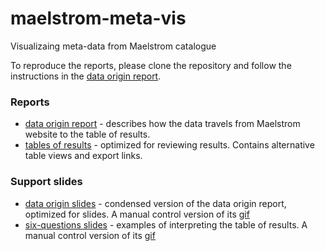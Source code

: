 # maelstrom-meta-vis

Visualizaing meta-data from Maelstrom catalogue

To reproduce the reports, please clone the repository and follow the instructions in the [data origin report][coverage-cognitive]. 


### Reports
- [data origin report][coverage-cognitive] - describes how the data travels from Maelstrom website to the table of results. 
- [tables of results][barebones] - optimized for reviewing results. Contains alternative table views and export links. 

### Support slides
- [data origin slides][data-origin.pdf] - condensed version of the data origin report, optimized for slides. A manual control version of its [gif][data-origin.gif]
- [six-questions slides][six-questions.pdf] - examples of interpreting the table of results. A manual control version of its [gif][six-questions.gif]









[data-origin.pdf]:https://rawgit.com/maelstrom-research/maelstrom-meta-vis/master/reports/coverage-cognitive/data-origin/1-data-origin.pdf

[data-origin.gif]:https://raw.githubusercontent.com/maelstrom-research/maelstrom-meta-vis/master/reports/coverage-cognitive/data-origin/4-data-origin.gif

[six-questions.pdf]:https://rawgit.com/maelstrom-research/maelstrom-meta-vis/2f4f3280274eb25d7aeaedd465fffaefd3a56c9e/reports/coverage-cognitive/six-questions/1-six-questions.pdf

[six-questions.gif]:https://raw.githubusercontent.com/maelstrom-research/maelstrom-meta-vis/master/reports/coverage-cognitive/six-questions/3-six-questions.gif

[coverage-cognitive]:https://rawgit.com/maelstrom-research/maelstrom-meta-vis/master/reports/coverage-cognitive/coverage-cognitive.html

[barebones]:https://rawgit.com/maelstrom-research/maelstrom-meta-vis/master/reports/coverage-cognitive/coverage-cognitive-barebone.html

[meta-dead]:https://github.com/maelstrom-research/maelstrom-meta-vis/blob/master/data-public/meta/coverage-cognitive-dead.csv

[main-readme]:https://github.com/maelstrom-research/maelstrom-meta-vis/blob/master/README.md
